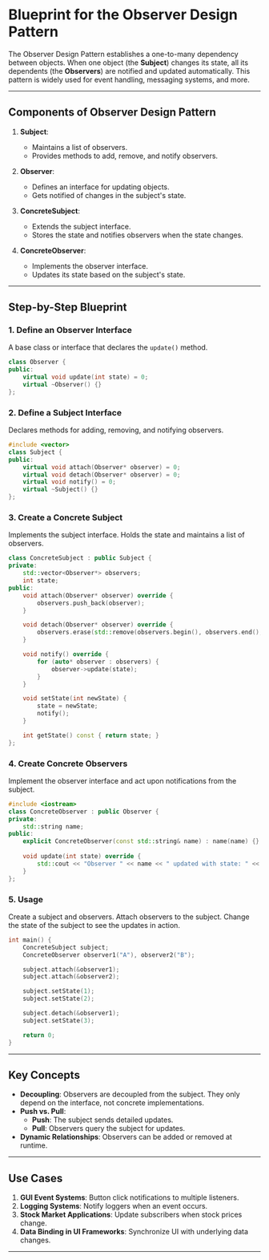 # Blueprint for the Observer Design Pattern

The Observer Design Pattern establishes a one-to-many dependency between objects. When one object (the **Subject**) changes its state, all its dependents (the **Observers**) are notified and updated automatically. This pattern is widely used for event handling, messaging systems, and more.

---

## Components of Observer Design Pattern

1. **Subject**:
   - Maintains a list of observers.
   - Provides methods to add, remove, and notify observers.

2. **Observer**:
   - Defines an interface for updating objects.
   - Gets notified of changes in the subject's state.

3. **ConcreteSubject**:
   - Extends the subject interface.
   - Stores the state and notifies observers when the state changes.

4. **ConcreteObserver**:
   - Implements the observer interface.
   - Updates its state based on the subject's state.

---

## Step-by-Step Blueprint

### 1. Define an Observer Interface
A base class or interface that declares the `update()` method.

```cpp
class Observer {
public:
    virtual void update(int state) = 0;
    virtual ~Observer() {}
};
```

### 2. Define a Subject Interface
Declares methods for adding, removing, and notifying observers.

```cpp
#include <vector>
class Subject {
public:
    virtual void attach(Observer* observer) = 0;
    virtual void detach(Observer* observer) = 0;
    virtual void notify() = 0;
    virtual ~Subject() {}
};
```

### 3. Create a Concrete Subject
Implements the subject interface. Holds the state and maintains a list of observers.

```cpp
class ConcreteSubject : public Subject {
private:
    std::vector<Observer*> observers;
    int state;
public:
    void attach(Observer* observer) override {
        observers.push_back(observer);
    }

    void detach(Observer* observer) override {
        observers.erase(std::remove(observers.begin(), observers.end(), observer), observers.end());
    }

    void notify() override {
        for (auto* observer : observers) {
            observer->update(state);
        }
    }

    void setState(int newState) {
        state = newState;
        notify();
    }

    int getState() const { return state; }
};
```

### 4. Create Concrete Observers
Implement the observer interface and act upon notifications from the subject.

```cpp
#include <iostream>
class ConcreteObserver : public Observer {
private:
    std::string name;
public:
    explicit ConcreteObserver(const std::string& name) : name(name) {}
    
    void update(int state) override {
        std::cout << "Observer " << name << " updated with state: " << state << "\n";
    }
};
```

### 5. Usage
Create a subject and observers. Attach observers to the subject. Change the state of the subject to see the updates in action.

```cpp
int main() {
    ConcreteSubject subject;
    ConcreteObserver observer1("A"), observer2("B");

    subject.attach(&observer1);
    subject.attach(&observer2);

    subject.setState(1);
    subject.setState(2);

    subject.detach(&observer1);
    subject.setState(3);

    return 0;
}
```

---

## Key Concepts

- **Decoupling**: Observers are decoupled from the subject. They only depend on the interface, not concrete implementations.
- **Push vs. Pull**:
  - **Push**: The subject sends detailed updates.
  - **Pull**: Observers query the subject for updates.
- **Dynamic Relationships**: Observers can be added or removed at runtime.

---

## Use Cases

1. **GUI Event Systems**: Button click notifications to multiple listeners.
2. **Logging Systems**: Notify loggers when an event occurs.
3. **Stock Market Applications**: Update subscribers when stock prices change.
4. **Data Binding in UI Frameworks**: Synchronize UI with underlying data changes.

---
